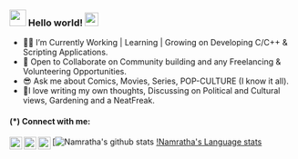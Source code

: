 ### <img src="https://github.com/TheDudeThatCode/TheDudeThatCode/blob/master/Assets/Hi.gif" width="29px"> Hello world!&nbsp;<img src="https://github.com/TheDudeThatCode/TheDudeThatCode/blob/master/Assets/Earth.gif" width="24px"> 
 
- 👩‍💻 I’m Currently Working | Learning | Growing on Developing C/C++ & Scripting Applications.
- 🤝 Open to Collaborate on Community building and any Freelancing  & Volunteering Opportunities.
- 😎 Ask me about Comics, Movies, Series, POP-CULTURE (I know it all). 
- 🙌I love writing my own thoughts, Discussing on Political and Cultural views, Gardening and a NeatFreak. 
 
 #### (*) Connect with me: 
 
 <a href="https://twitter.com/namratha_lb" target="_blank" rel="nofollow"><img align="left" alt="Namratha's Twitter" width="22px" src="https://cdn.jsdelivr.net/npm/simple-icons@v3/icons/twitter.svg" /></a><a href="https://www.linkedin.com/in/namratha-l-bemane-a868b7162/" target="_blank" rel="nofollow"><img align="left" alt="Namratha's Linkdein" width="22px" src="https://cdn.jsdelivr.net/npm/simple-icons@v3/icons/linkedin.svg" /></a><a href="namratha9823@gmail.com" target="_blank" rel="nofollow"><img align="left" alt="Namratha's Gmail" width="22px" src="https://cdn.jsdelivr.net/npm/simple-icons@3.12.1/icons/gmail.svg" /></a>
 

 
[![Namratha's github stats](https://github-readme-stats.vercel.app/api?username=Namrathalb&show_icons=true&theme=radical)
[!Namratha's Language stats](https://github-readme-stats.vercel.app/api/top-langs/?username=Namrathalb&show_icons&theme=tokyonight)


<!--![Octocat](octocat-small.png)

<!--
**Namrathalb/Namrathalb** is a ✨ _special_ ✨ repository because its `README.md` (this file) appears on your GitHub profile.


<!--Here are some ideas to get you started:-->
